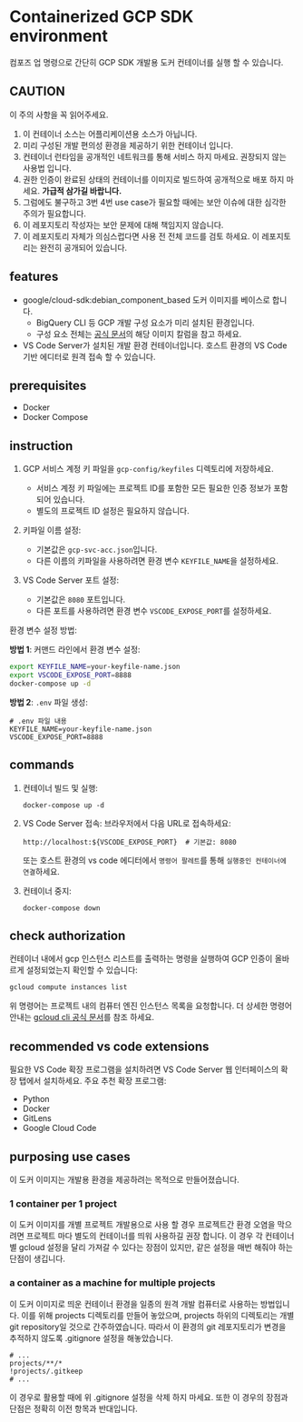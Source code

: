 # Containerized GCP SDK environment

컴포즈 업 명령으로 간단히 GCP SDK 개발용 도커 컨테이너를 실행 할 수 있습니다.

## CAUTION

이 주의 사항을 꼭 읽어주세요.

1. 이 컨테이너 소스는 어플리케이션용 소스가 아닙니다.
2. 미리 구성된 개발 편의성 환경을 제공하기 위한 컨테이너 입니다.
3. 컨테이너 런타임을 공개적인 네트워크를 통해 서비스 하지 마세요. 권장되지 않는 사용법 입니다.
4. 권한 인증이 완료된 상태의 컨테이너를 이미지로 빌드하여 공개적으로 배포 하지 마세요. **가급적 삼가길 바랍니다.**
5. 그럼에도 불구하고 3번 4번 use case가 필요할 때에는 보안 이슈에 대한 심각한 주의가 필요합니다.
6. 이 레포지토리 작성자는 보안 문제에 대해 책임지지 않습니다.
7. 이 레포지토리 자체가 의심스럽다면 사용 전 전체 코드를 검토 하세요. 이 레포지토리는 완전히 공개되어 있습니다.

## features

- google/cloud-sdk:debian_component_based 도커 이미지를 베이스로 합니다.
  - BigQuery CLI 등 GCP 개발 구성 요소가 미리 설치된 환경입니다.
  - 구성 요소 전체는 [공식 문서](https://cloud.google.com/sdk/docs/downloads-docker?hl=ko#components_installed_in_each_tag)의 해당 이미지 칼럼을 참고 하세요.
- VS Code Server가 설치된 개발 환경 컨테이너입니다. 호스트 환경의 VS Code 기반 에디터로 원격 접속 할 수 있습니다.

## prerequisites

- Docker
- Docker Compose

## instruction

1. GCP 서비스 계정 키 파일을 `gcp-config/keyfiles` 디렉토리에 저장하세요.

   - 서비스 계정 키 파일에는 프로젝트 ID를 포함한 모든 필요한 인증 정보가 포함되어 있습니다.
   - 별도의 프로젝트 ID 설정은 필요하지 않습니다.

2. 키파일 이름 설정:

   - 기본값은 `gcp-svc-acc.json`입니다.
   - 다른 이름의 키파일을 사용하려면 환경 변수 `KEYFILE_NAME`을 설정하세요.

3. VS Code Server 포트 설정:
   - 기본값은 `8080` 포트입니다.
   - 다른 포트를 사용하려면 환경 변수 `VSCODE_EXPOSE_PORT`를 설정하세요.

환경 변수 설정 방법:

**방법 1**: 커맨드 라인에서 환경 변수 설정:

```bash
export KEYFILE_NAME=your-keyfile-name.json
export VSCODE_EXPOSE_PORT=8888
docker-compose up -d
```

**방법 2**: `.env` 파일 생성:

```
# .env 파일 내용
KEYFILE_NAME=your-keyfile-name.json
VSCODE_EXPOSE_PORT=8888
```

## commands

1. 컨테이너 빌드 및 실행:

   ```
   docker-compose up -d
   ```

2. VS Code Server 접속:
   브라우저에서 다음 URL로 접속하세요:

   ```
   http://localhost:${VSCODE_EXPOSE_PORT}  # 기본값: 8080
   ```

   또는 호스트 환경의 vs code 에디터에서 `명령어 팔레트`를 통해 `실행중인 컨테이너에 연결`하세요.

3. 컨테이너 중지:
   ```
   docker-compose down
   ```

## check authorization

컨테이너 내에서 gcp 인스턴스 리스트를 출력하는 명령을 실행하여 GCP 인증이 올바르게 설정되었는지 확인할 수 있습니다:

```bash
gcloud compute instances list
```

위 명령어는 프로젝트 내의 컴퓨터 엔진 인스턴스 목록을 요청합니다.
더 상세한 명령어 안내는 [gcloud cli 공식 문서](https://cloud.google.com/sdk/gcloud/reference)를 참조 하세요.

## recommended vs code extensions

필요한 VS Code 확장 프로그램을 설치하려면 VS Code Server 웹 인터페이스의 확장 탭에서 설치하세요. 주요 추천 확장 프로그램:

- Python
- Docker
- GitLens
- Google Cloud Code

## purposing use cases

이 도커 이미지는 개발용 환경을 제공하려는 목적으로 만들어졌습니다.

### 1 container per 1 project

이 도커 이미지를 개별 프로젝트 개발용으로 사용 할 경우 프로젝트간 환경 오염을 막으려면 프로젝트 마다 별도의 컨테이너를 띄워 사용하길 권장 합니다.
이 경우 각 컨테이너별 gcloud 설정을 달리 가져갈 수 있다는 장점이 있지만, 같은 설정을 매번 해줘야 하는 단점이 생깁니다.

### a container as a machine for multiple projects

이 도커 이미지로 띄운 컨테이너 환경을 일종의 원격 개발 컴퓨터로 사용하는 방법입니다.
이를 위해 projects 디렉토리를 만들어 놓았으며, projects 하위의 디렉토리는 개별 git repository일 것으로 간주하였습니다.
따라서 이 환경의 git 레포지토리가 변경을 추적하지 않도록 .gitignore 설정을 해놓았습니다.

```.gitignore
# ...
projects/**/*
!projects/.gitkeep
# ...
```

이 경우로 활용할 때에 위 .gitignore 설정을 삭제 하지 마세요.
또한 이 경우의 장점과 단점은 정확히 이전 항목과 반대입니다.
